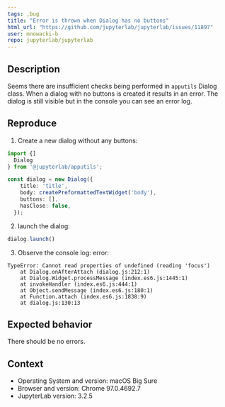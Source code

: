 ```yaml
---
tags: ,bug
title: "Error is thrown when Dialog has no buttons"
html_url: "https://github.com/jupyterlab/jupyterlab/issues/11897"
user: mnowacki-b
repo: jupyterlab/jupyterlab
---
```


<!-- Welcome! Thank you for contributing. These HTML comments will not render in the issue.

Before creating a new issue:
* Search for relevant issues
* Follow the issue reporting guidelines:
https://jupyterlab.readthedocs.io/en/latest/getting_started/issue.html
-->

## Description
Seems there are insufficient checks being performed in `apputils` Dialog class. When a dialog with no buttons is created it results in an error. The dialog is still visible but in the console you can see an error log.

## Reproduce
<!--Describe step-by-step instructions to reproduce the behavior-->

1. Create a new dialog without any buttons:
```ts
import {]
  Dialog
} from '@jupyterlab/apputils';

const dialog = new Dialog({
    title: 'title',
    body: createPreformattedTextWidget('body'),
    buttons: [],
    hasClose: false,
  });
```
2. launch the dialog:
```ts
dialog.launch()
```
3. Observe the console log:
error:
```
TypeError: Cannot read properties of undefined (reading 'focus')
    at Dialog.onAfterAttach (dialog.js:212:1)
    at Dialog.Widget.processMessage (index.es6.js:1445:1)
    at invokeHandler (index.es6.js:444:1)
    at Object.sendMessage (index.es6.js:180:1)
    at Function.attach (index.es6.js:1838:9)
    at dialog.js:130:13
 ```

<!--Describe how you diagnosed the issue. See the guidelines at
 https://jupyterlab.readthedocs.io/en/latest/getting_started/issue.html -->

## Expected behavior

There should be no errors.
<!--Describe what you expected to happen-->

## Context

<!--Complete the following for context, and add any other relevant context-->

- Operating System and version: macOS Big Sure
- Browser and version: Chrome 97.0.4692.7
- JupyterLab version: 3.2.5

